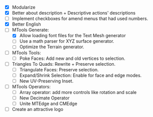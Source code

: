 - [x] Modularize
- [x] Better about description + Descriptive actions' descriptions
- [ ] Implement checkboxes for amend menus that had used numbers. 
- [x] Better English
- [ ] MTools Generate:
	- [x] Allow loading font files for the Text Mesh generator
	- [ ] Use a math parser for XYZ surface generator.
	- [ ] Optimize the Terrain generator.
- [ ] MTools Tools:
	- [ ] Poke Faces: Add new and old vertices to selection.
- [ ] Triangles To Quads: Rewrite + Preserve selection.
	- [ ] Triangulate Faces: Preserve selection.
	- [ ] Expand/Shrink Selection: Enable for face and edge modes.
	- [ ] New UV-Preserving Inset.
- [ ] MTools Operators:
	- [ ] Array operator: add more controls like rotation and scale
	- [ ] New Decimate Operator
	- [ ] Unite MTEdge and CMEdge
- [ ] Create an attractive logo
